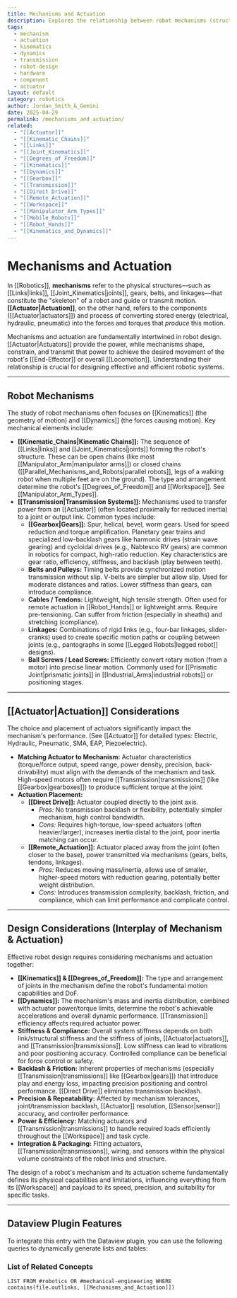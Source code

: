 ```yaml
---
title: Mechanisms and Actuation
description: Explores the relationship between robot mechanisms (structures that transmit motion) and actuation (sources of motion), including types of transmissions and design considerations.
tags:
  - mechanism
  - actuation
  - kinematics
  - dynamics
  - transmission
  - robot-design
  - hardware
  - component
  - actuator
layout: default
category: robotics
author: Jordan_Smith_&_Gemini
date: 2025-04-29
permalink: /mechanisms_and_actuation/
related:
  - "[[Actuator]]"
  - "[[Kinematic_Chains]]"
  - "[[Links]]"
  - "[[Joint_Kinematics]]"
  - "[[Degrees_of_Freedom]]"
  - "[[Kinematics]]"
  - "[[Dynamics]]"
  - "[[Gearbox]]"
  - "[[Transmission]]"
  - "[[Direct Drive]]"
  - "[[Remote_Actuation]]"
  - "[[Workspace]]"
  - "[[Manipulator_Arm_Types]]"
  - "[[Mobile_Robots]]"
  - "[[Robot_Hands]]"
  - "[[Kinematics_and_Dynamics]]"
---
```


# Mechanisms and Actuation

In [[Robotics]], **mechanisms** refer to the physical structures—such as [[Links|links]], [[Joint_Kinematics|joints]], gears, belts, and linkages—that constitute the "skeleton" of a robot and guide or transmit motion. **[[Actuator|Actuation]]**, on the other hand, refers to the components ([[Actuator|actuators]]) and process of converting stored energy (electrical, hydraulic, pneumatic) into the forces and torques that *produce* this motion.

Mechanisms and actuation are fundamentally intertwined in robot design. [[Actuator|Actuators]] provide the power, while mechanisms shape, constrain, and transmit that power to achieve the desired movement of the robot's [[End-Effector]] or overall [[Locomotion]]. Understanding their relationship is crucial for designing effective and efficient robotic systems.

---

## Robot Mechanisms

The study of robot mechanisms often focuses on [[Kinematics]] (the geometry of motion) and [[Dynamics]] (the forces causing motion). Key mechanical elements include:

* **[[Kinematic_Chains|Kinematic Chains]]:** The sequence of [[Links|links]] and [[Joint_Kinematics|joints]] forming the robot's structure. These can be open chains (like most [[Manipulator_Arm|manipulator arms]]) or closed chains ([[Parallel_Mechanisms_and_Robots|parallel robots]], legs of a walking robot when multiple feet are on the ground). The type and arrangement determine the robot's [[Degrees_of_Freedom]] and [[Workspace]]. See [[Manipulator_Arm_Types]].
* **[[Transmission|Transmission Systems]]:** Mechanisms used to transfer power from an [[Actuator]] (often located proximally for reduced inertia) to a joint or output link. Common types include:
    * **[[Gearbox|Gears]]:** Spur, helical, bevel, worm gears. Used for speed reduction and torque amplification. Planetary gear trains and specialized low-backlash gears like harmonic drives (strain wave gearing) and cycloidal drives (e.g., Nabtesco RV gears) are common in robotics for compact, high-ratio reduction. Key characteristics are gear ratio, efficiency, stiffness, and backlash (play between teeth).
    * **Belts and Pulleys:** Timing belts provide synchronized motion transmission without slip. V-belts are simpler but allow slip. Used for moderate distances and ratios. Lower stiffness than gears, can introduce compliance.
    * **Cables / Tendons:** Lightweight, high tensile strength. Often used for remote actuation in [[Robot_Hands]] or lightweight arms. Require pre-tensioning. Can suffer from friction (especially in sheaths) and stretching (compliance).
    * **Linkages:** Combinations of rigid links (e.g., four-bar linkages, slider-cranks) used to create specific motion paths or coupling between joints (e.g., pantographs in some [[Legged Robots|legged robot]] designs).
    * **Ball Screws / Lead Screws:** Efficiently convert rotary motion (from a motor) into precise linear motion. Commonly used for [[Prismatic Joint|prismatic joints]] in [[Industrial_Arms|industrial robots]] or positioning stages.

---

## [[Actuator|Actuation]] Considerations

The choice and placement of actuators significantly impact the mechanism's performance. (See [[Actuator]] for detailed types: Electric, Hydraulic, Pneumatic, SMA, EAP, Piezoelectric).

* **Matching Actuator to Mechanism:** Actuator characteristics (torque/force output, speed range, power density, precision, back-drivability) must align with the demands of the mechanism and task. High-speed motors often require [[Transmission|transmissions]] (like [[Gearbox|gearboxes]]) to produce sufficient torque at the joint.
* **Actuation Placement:**
    * **[[Direct Drive]]:** Actuator coupled directly to the joint axis.
        * *Pros:* No transmission backlash or flexibility, potentially simpler mechanism, high control bandwidth.
        * *Cons:* Requires high-torque, low-speed actuators (often heavier/larger), increases inertia distal to the joint, poor inertia matching can occur.
    * **[[Remote_Actuation]]:** Actuator placed away from the joint (often closer to the base), power transmitted via mechanisms (gears, belts, tendons, linkages).
        * *Pros:* Reduces moving mass/inertia, allows use of smaller, higher-speed motors with reduction gearing, potentially better weight distribution.
        * *Cons:* Introduces transmission complexity, backlash, friction, and compliance, which can limit performance and complicate control.

---

## Design Considerations (Interplay of Mechanism & Actuation)

Effective robot design requires considering mechanisms and actuation together:

* **[[Kinematics]] & [[Degrees_of_Freedom]]:** The type and arrangement of joints in the mechanism define the robot's fundamental motion capabilities and DoF.
* **[[Dynamics]]:** The mechanism's mass and inertia distribution, combined with actuator power/torque limits, determine the robot's achievable accelerations and overall dynamic performance. [[Transmission]] efficiency affects required actuator power.
* **Stiffness & Compliance:** Overall system stiffness depends on both link/structural stiffness and the stiffness of joints, [[Actuator|actuators]], and [[Transmission|transmissions]]. Low stiffness can lead to vibrations and poor positioning accuracy. Controlled compliance can be beneficial for force control or safety.
* **Backlash & Friction:** Inherent properties of mechanisms (especially [[Transmission|transmissions]] like [[Gearbox|gears]]) that introduce play and energy loss, impacting precision positioning and control performance. [[Direct Drive]] eliminates transmission backlash.
* **Precision & Repeatability:** Affected by mechanism tolerances, joint/transmission backlash, [[Actuator]] resolution, [[Sensor|sensor]] accuracy, and controller performance.
* **Power & Efficiency:** Matching actuators and [[Transmission|transmissions]] to handle required loads efficiently throughout the [[Workspace]] and task cycle.
* **Integration & Packaging:** Fitting actuators, [[Transmission|transmissions]], wiring, and sensors within the physical volume constraints of the robot links and structure.

The design of a robot's mechanism and its actuation scheme fundamentally defines its physical capabilities and limitations, influencing everything from its [[Workspace]] and payload to its speed, precision, and suitability for specific tasks.

---
## Dataview Plugin Features

To integrate this entry with the Dataview plugin, you can use the following queries to dynamically generate lists and tables:

### List of Related Concepts

```dataview
LIST FROM #robotics OR #mechanical-engineering WHERE contains(file.outlinks, [[Mechanisms_and_Actuation]])